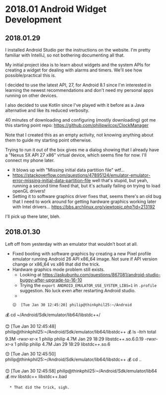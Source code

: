 # 2018.01 Android Widget Development

## 2018.01.29

I installed Android Studio per the instructions on the website. I'm
pretty familiar with IntelliJ, so not bothering documenting all that.

My initial project idea is to learn about widgets and the system APIs
for creating a widget for dealing with alarms and timers. We'll see
how possible/practical this is.

I decided to use the latest API, 27, for Android 8.1 since I'm
interested in learning the newest recommendations and don't need my
personal apps running on other devices.

I also decided to use Kotlin since I've played with it before as a
Java alternative and like its reduced verbosity.

40 minutes of downloading and configuring (mostly downloading) got me
this starting point repo: https://github.com/philipwilcox/ClockManager

Note that I created this as an empty activity, not knowing anything
about them to guide my starting point otherwise.

Trying to run it out of the box gives me a dialog showing that I
already have a "Nexus 5X API 27 x86" virtual device, which seems fine
for now. I'll connect my phone later.
* It blows up with "Missing initial data partition file" wtf...
* https://stackoverflow.com/questions/47895124/emulator-emulator-error-missing-initial-data-partition-file well that's stupid, but yeah, running a second time fixed that, but it's actually failing on trying to load openGL drivers!
* Setting it to software graphics driver fixes that, seems there's an old bug that I need to work around for getting hardware graphics working later with Intel drivers... https://bbs.archlinux.org/viewtopic.php?id=213192

I'll pick up there later, bleh.

## 2018.01.30

Left off from yesterday with an emulator that wouldn't boot at all.
* Fixed booting with software graphics by creating a new Pixel profile emulator running Android 26 API x86\_64 image. Not sure if API version change or x86\_64 vs x86 that did the trick.
* Hardware graphics mode problem still exists.
  * Looking at https://askubuntu.com/questions/867081/android-studio-buggy-after-upgrade-to-16-10
  * Trying the `export ANDROID_EMULATOR_USE_SYSTEM_LIBS=1` in `.profile` suggestion. No luck even after restarting Android studio.
  *
  ```bash
  😊  [Tue Jan 30 12:45:20] philip@thinkphil25:~/Android 
💰  cd ~/Android/Sdk/emulator/lib64/libstdc++/

😊  [Tue Jan 30 12:45:48] philip@thinkphil25:~/Android/Sdk/emulator/lib64/libstdc++ 
💰  ls -ltrh
total 9.3M
-rwxr-xr-x 1 philip philip 4.7M Jan 29 18:29 libstdc++.so.6.0.19
-rwxr-xr-x 1 philip philip 4.7M Jan 29 18:29 libstdc++.so.6

😊  [Tue Jan 30 12:45:50] philip@thinkphil25:~/Android/Sdk/emulator/lib64/libstdc++ 
💰  cd ..

😊  [Tue Jan 30 12:45:58] philip@thinkphil25:~/Android/Sdk/emulator/lib64 
💰  mv libstdc++ libstdc++.bad
```
  * That did the trick, sigh.
